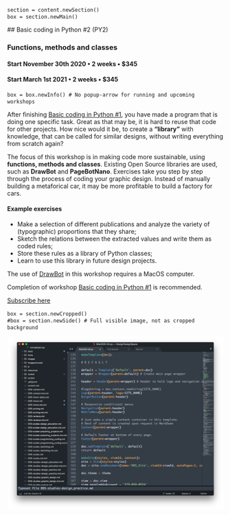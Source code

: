 
<!-- PY2 -->

~~~
section = content.newSection()
box = section.newMain()
~~~
<a name="PY2"/>
## Basic coding in Python #2 <span class="wcode">(PY2)</span>

### Functions, methods and classes

#### Start November 30<span class="sup">th</span> 2020 • 2 weeks • $345

#### Start March 1<span class="sup">st</span> 2021 • 2 weeks • $345

~~~
box = box.newInfo() # No popup-arrow for running and upcoming workshops
~~~

After finishing [Basic coding in Python #1](#PY1), you have made a program that is doing one specific task. Great as that may be, it is hard to reuse that code for other projects. How nice would it be, to create a **“library”** with knowledge, that can be called for similar designs, without writing everything from scratch again?

The focus of this workshop is in making code more sustainable, using **functions, methods and classes**. Existing Open Source libraries are used, such as **DrawBot** and **PageBotNano**. Exercises take you step by step through the process of coding your graphic design. Instead of manually building a metaforical car, it may be more profitable to build a factory for cars. 

#### Example exercises

* Make a selection of different publications and analyze the variety of (typographic) proportions that they share;
* Sketch the relations between the extracted values and write them as coded rules;
* Store these rules as a library of Python classes;
* Learn to use this library in future design projects.

The use of <a href="http://drawbot.com" target="external">DrawBot</a> in this workshop requires a MacOS computer.

Completion of workshop [Basic coding in Python #1](#TY1) is recommended.

<a href="https://www.eventbrite.com/d/online/designdesign/?q=designdesign" target="external">Subscribe here</a>

~~~
box = section.newCropped()
#box = section.newSide() # Full visible image, not as cropped background

~~~

![cover y=top x=center](images/pageBotCode.png)

<!--
<a href="https://www.eventbrite.com/d/online/designdesign/?q=designdesign" target="external">
![cover y=top x=center](images/01_Instagram_FewSpaces_5.jpg)
</a>

## <a href="https://www.eventbrite.com/d/online/designdesign/?q=designdesign" style="color:#F54C0A" target="external">Subscribe here</a>

-->


